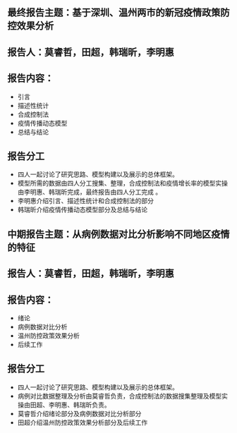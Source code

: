 最终报告主题：基于深圳、温州两市的新冠疫情政策防控效果分析
-------

报告人：莫睿哲，田超，韩瑞昕，李明惠
-------

报告内容：
-------
* 引言
* 描述性统计
* 合成控制法
* 疫情传播动态模型
* 总结与结论

报告分工
--------
* 四人一起讨论了研究思路、模型构建以及展示的总体框架。
* 模型所需的数据由四人分工搜集、整理，合成控制法和疫情增长率的模型实操由李明惠、韩瑞昕完成，最终报告由四人分工完成 。
* 李明惠介绍引言、描述性统计和合成控制法的部分 
* 韩瑞昕介绍疫情传播动态模型部分及总结与结论


中期报告主题：从病例数据对比分析影响不同地区疫情的特征
-------

报告人：莫睿哲，田超，韩瑞昕，李明惠
-------

报告内容：
-------
* 绪论
* 病例数据对比分析
* 温州防控政策效果分析
* 后续工作

报告分工
--------
* 四人一起讨论了研究思路、模型构建以及展示的总体框架。
* 病例对比数据整理及分析由莫睿哲负责，合成控制法的数据搜集整理及模型实操由田超、李明惠、韩瑞昕负责。
* 莫睿哲介绍绪论部分及病例数据对比分析部分 
* 田超介绍温州防控政策效果分析部分及后续工作
